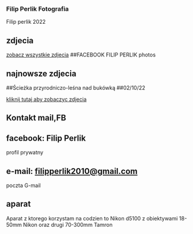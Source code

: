### Filip Perlik Fotografia

Filip perlik 2022

## zdjecia

[zobacz wszystkie zdjecia](https://www.facebook.com/filip.perlik.9)
##FACEBOOK FILIP PERLIK photos

## najnowsze zdjecia 
##Ścieżka przyrodniczo-leśna nad bukówką
##02/10/22

[kliknij tutaj aby zobaczyc zdjecia](https://scontent-frt3-1.xx.fbcdn.net/v/t39.30808-6/310125800_635651197963833_8148271965718354733_n.jpg?_nc_cat=107&ccb=1-7&_nc_sid=730e14&_nc_ohc=EzCDrpFdZmkAX8UZ0t7&_nc_ht=scontent-frt3-1.xx&oh=00_AT-TpQ6UGgsDD3ObfV7t0cfsZAZPNoIdrb13_zhAwpac9A&oe=633E14F1) 

## Kontakt mail,FB

## facebook: Filip Perlik
profil prywatny
## e-mail: filipperlik2010@gmail.com
poczta G-mail

## aparat

Aparat z ktorego korzystam na codzien to Nikon d5100
z obiektywami 18-50mm Nikon
oraz drugi 70-300mm Tamron

